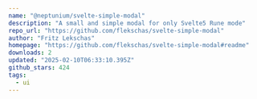 ```yaml
---
name: "@neptunium/svelte-simple-modal"
description: "A small and simple modal for only Svelte5 Rune mode"
repo_url: "https://github.com/flekschas/svelte-simple-modal"
author: "Fritz Lekschas"
homepage: "https://github.com/flekschas/svelte-simple-modal#readme"
downloads: 2
updated: "2025-02-10T06:33:10.395Z"
github_stars: 424
tags: 
  - ui
---
```

